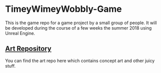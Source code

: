 # TimeyWimeyWobbly-Game
This is the game repo for a game project by a small group of people. It will be developed during the course of a few weeks the summer 2018 using Unreal Engine.

## [Art Repository](https://github.com/LarssonMartin1998/TimeyWimeyWobbly-Art)
You can find the art repo here which contains concept art and other juicy stuff.
